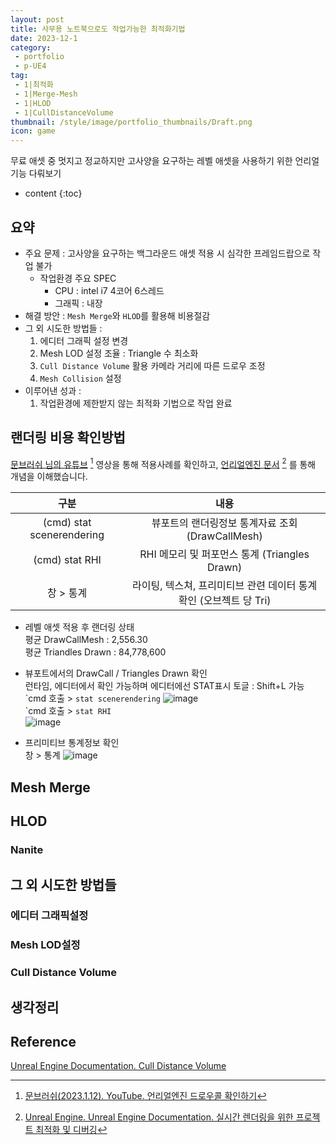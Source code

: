 ```yaml
---
layout: post
title: 사무용 노트북으로도 작업가능한 최적화기법
date: 2023-12-1
category: 
 - portfolio
 - p-UE4
tag:
 - 1|최적화
 - 1|Merge-Mesh
 - 1|HLOD
 - 1|CullDistanceVolume
thumbnail: /style/image/portfolio_thumbnails/Draft.png
icon: game
---
```


무료 애셋 중 멋지고 정교하지만 고사양을 요구하는 레벨 애셋을 사용하기 위한 언리얼 기능 다뤄보기

* content
{:toc}

## 요약

- 주요 문제 : 고사양을 요구하는 백그라운드 애셋 적용 시 심각한 프레임드랍으로 작업 불가
    + 작업환경 주요 SPEC
        - CPU : intel i7 4코어 6스레드
        - 그래픽 : 내장
- 해결 방안 : `Mesh Merge`와 `HLOD`를 활용해 비용절감 
- 그 외 시도한 방법들 : 
    1. 에디터 그래픽 설정 변경
    2. Mesh LOD 설정 조율 : Triangle 수 최소화
    3. `Cull Distance Volume` 활용 카메라 거리에 따른 드로우 조정
    4. `Mesh Collision` 설정
- 이루어낸 성과 :  
    1. 작업환경에 제한받지 않는 최적화 기법으로 작업 완료

## 랜더링 비용 확인방법

[문브러쉬 님의 유튜브](https://youtu.be/maHHsDd3j5A?feature=shared) [^11] 영상을 통해 적용사례를 확인하고, [언리얼엔진 문서](https://dev.epicgames.com/documentation/ko-kr/unreal-engine/optimizing-and-debugging-projects-for-real-time-rendering-in-unreal-engine) [^12] 를 통해 개념을 이해했습니다.  

| 구분 | 내용 |
| :---: | :---: |
| (cmd) stat scenerendering | 뷰포트의 랜더링정보 통계자료 조회 (DrawCallMesh) |
| (cmd) stat RHI | RHI 메모리 및 퍼포먼스 통계 (Triangles Drawn) |
| 창 > 통계 | 라이팅, 텍스쳐, 프리미티브 관련 데이터 통계 확인 (오브젝트 당 Tri) |

+ 레벨 애셋 적용 후 랜더링 상태   
    평균 DrawCallMesh : 2,556.30  
    평균 Triandles Drawn : 84,778,600  

+ 뷰포트에서의 DrawCall / Triangles Drawn 확인  
    런타임, 에디터에서 확인 가능하며 에디터에선 STAT표시 토글 : Shift+L 가능  
    \`cmd 호출 > `stat scenerendering`
    ![image](https://github.com/user-attachments/assets/bb6d58e6-040e-4c73-8870-3471443545b4)  
    \`cmd 호출 > `stat RHI`  
    ![image](https://github.com/user-attachments/assets/a881f36c-8d3a-4cdf-8ff8-8c7f3df87ccf)  
  
+ 프리미티브 통계정보 확인  
    창 > 통계
    ![image](https://github.com/user-attachments/assets/fe349d1d-1a73-45f8-b74b-8bf0f70f4060)  

## Mesh Merge

## HLOD

### Nanite

## 그 외 시도한 방법들

### 에디터 그래픽설정
### Mesh LOD설정
### Cull Distance Volume

## 생각정리

## Reference

[^11]:[문브러쉬(2023.1.12). YouTube. 언리얼엔진 드로우콜 확인하기](https://youtu.be/maHHsDd3j5A?feature=shared)  
[^12]: [Unreal Engine. Unreal Engine Documentation. 실시간 렌더링을 위한 프로젝트 최적화 및 디버깅](https://dev.epicgames.com/documentation/ko-kr/unreal-engine/optimizing-and-debugging-projects-for-real-time-rendering-in-unreal-engine)  


[Unreal Engine Documentation. Cull Distance Volume](https://dev.epicgames.com/documentation/ko-kr/unreal-engine/cull-distance-volume?application_version=4.27)